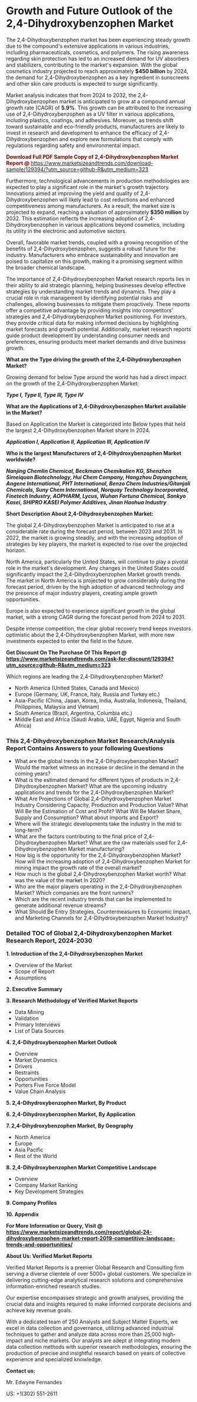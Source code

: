 <h1>Growth and Future Outlook of the 2,4-Dihydroxybenzophen Market</h1>    <p>The 2,4-Dihydroxybenzophen market has been experiencing steady growth due to the compound's extensive applications in various industries, including pharmaceuticals, cosmetics, and polymers. The rising awareness regarding skin protection has led to an increased demand for UV absorbers and stabilizers, contributing to the market's expansion. With the global cosmetics industry projected to reach approximately <strong>$450 billion</strong> by 2024, the demand for 2,4-Dihydroxybenzophen as a key ingredient in sunscreens and other skin care products is expected to surge significantly.</p>        <p>Market analysis indicates that from 2024 to 2032, the 2,4-Dihydroxybenzophen market is anticipated to grow at a compound annual growth rate (CAGR) of <strong>5.9%</strong>. This growth can be attributed to the increasing use of 2,4-Dihydroxybenzophen as a UV filter in various applications, including plastics, coatings, and adhesives. Moreover, as trends shift toward sustainable and eco-friendly products, manufacturers are likely to invest in research and development to enhance the efficacy of 2,4-Dihydroxybenzophen and explore new formulations that comply with regulations regarding safety and environmental impact. </p>    <p><strong><span style="color: #800000;">Download Full PDF Sample Copy of 2,4-Dihydroxybenzophen Market Report @</span>&nbsp;</strong><a href="https://www.marketsizeandtrends.com/download-sample/129394/?utm_source=github-R&amp;utm_medium=323">https://www.marketsizeandtrends.com/download-sample/129394/?utm_source=github-R&amp;utm_medium=323</a></p>    <p>Furthermore, technological advancements in production methodologies are expected to play a significant role in the market's growth trajectory. Innovations aimed at improving the yield and quality of 2,4-Dihydroxybenzophen will likely lead to cost reductions and enhanced competitiveness among manufacturers. As a result, the market size is projected to expand, reaching a valuation of approximately <strong>$350 million</strong> by 2032. This estimation reflects the increasing adoption of 2,4-Dihydroxybenzophen in various applications beyond cosmetics, including its utility in the electronic and automotive sectors. </p>    <p>Overall, favorable market trends, coupled with a growing recognition of the benefits of 2,4-Dihydroxybenzophen, suggests a robust future for the industry. Manufacturers who embrace sustainability and innovation are poised to capitalize on this growth, making it a promising segment within the broader chemical landscape.</p></p><p>The importance of&nbsp;2,4-Dihydroxybenzophen Market research reports lies in their ability to aid strategic planning, helping businesses develop effective strategies by understanding market trends and dynamics. They play a crucial role in risk management by identifying potential risks and challenges, allowing businesses to mitigate them proactively. These reports offer a competitive advantage by providing insights into competitors' strategies and 2,4-Dihydroxybenzophen Market positioning. For investors, they provide critical data for making informed decisions by highlighting market forecasts and growth potential. Additionally, market research reports guide product development by understanding consumer needs and preferences, ensuring products meet market demands and drive business growth.</p><p><strong>What are the&nbsp;Type driving the growth of the 2,4-Dihydroxybenzophen Market?</strong></p><p id="" class="">Growing demand for below Type around the world has had a direct impact on the growth of the 2,4-Dihydroxybenzophen Market:</p><em><strong>Type I, Type II, Type III, Type IV</strong></em></p><strong>What are the&nbsp;Applications&nbsp;of 2,4-Dihydroxybenzophen Market available in the Market?</strong></p><p id="" class="">Based on Application the Market is categorized into Below types that held the largest 2,4-Dihydroxybenzophen Market share In 2024.</p><em><strong>Application I, Application II, Application III, Application IV</strong></em></p><strong>Who is the largest Manufacturers of 2,4-Dihydroxybenzophen Market worldwide?</strong></p><p><em><strong>Nanjing Chemlin Chemical, Beckmann Chemikalien KG, Shenzhen Simeiquan Biotechnology, Hui Chem Company, Hangzhou Dayangchem, Angene International, PHT International, Benzo Chem Industries/Gitanjali Chemicals, Suny Chem International, Norquay Technology Incorporated, Finetech Industry, AOPHARM, Lycus, Wuhan Fortuna Chemical, Sankyo Kasei, SHIPRO KASEI Polymer Additives, Jinan Haohua Industry</strong></em></p><p id="" class=""><strong>Short Description About 2,4-Dihydroxybenzophen Market:</strong></p><p>The global 2,4-Dihydroxybenzophen Market is anticipated to rise at a considerable rate during the forecast period, between 2023 and 2031. In 2022, the market is growing steadily, and with the increasing adoption of strategies by key players, the market is expected to rise over the projected horizon.</p><p>North America, particularly the United States, will continue to play a pivotal role in the market's development. Any changes in the United States could significantly impact the 2,4-Dihydroxybenzophen Market growth trends. The market in North America is projected to grow considerably during the forecast period, driven by the high adoption of advanced technology and the presence of major industry players, creating ample growth opportunities.</p><p>Europe is also expected to experience significant growth in the global market, with a strong CAGR during the forecast period from 2024 to 2031.</p><p>Despite intense competition, the clear global recovery trend keeps investors optimistic about the 2,4-Dihydroxybenzophen Market, with more new investments expected to enter the field in the future.</p><p id="" class=""><strong>Get Discount On The Purchase Of This Report @ <a href="https://www.marketsizeandtrends.com/ask-for-discount/129394?utm_source=github-R&utm_medium=323" target="_blank">https://www.marketsizeandtrends.com/ask-for-discount/129394?utm_source=github-R&utm_medium=323</a></strong></p>Which regions are leading the 2,4-Dihydroxybenzophen Market?</p><ul><li>North America (United States, Canada and Mexico)</li><li>Europe (Germany, UK, France, Italy, Russia and Turkey etc.)</li><li>Asia-Pacific (China, Japan, Korea, India, Australia, Indonesia, Thailand, Philippines, Malaysia and Vietnam)</li><li>South America (Brazil, Argentina, Columbia etc.)</li><li>Middle East and Africa (Saudi Arabia, UAE, Egypt, Nigeria and South Africa)</li></ul><h3 id="" class="">This 2,4-Dihydroxybenzophen Market Research/Analysis Report Contains Answers to your following Questions</h3><ul><li>What are the global trends in the 2,4-Dihydroxybenzophen Market? Would the market witness an increase or decline in the demand in the coming years?</li><li>What is the estimated demand for different types of products in 2,4-Dihydroxybenzophen Market? What are the upcoming industry applications and trends for the 2,4-Dihydroxybenzophen Market?</li><li>What Are Projections of Global 2,4-Dihydroxybenzophen Market Industry Considering Capacity, Production and Production Value? What Will Be the Estimation of Cost and Profit? What Will Be Market Share, Supply and Consumption? What about imports and Export?</li><li>Where will the strategic developments take the industry in the mid to long-term?</li><li>What are the factors contributing to the final price of 2,4-Dihydroxybenzophen Market? What are the raw materials used for 2,4-Dihydroxybenzophen Market manufacturing?</li><li>How big is the opportunity for the 2,4-Dihydroxybenzophen Market? How will the increasing adoption of 2,4-Dihydroxybenzophen Market for mining impact the growth rate of the overall market?</li><li>How much is the global 2,4-Dihydroxybenzophen Market worth? What was the value of the market In 2020?</li><li>Who are the major players operating in the 2,4-Dihydroxybenzophen Market? Which companies are the front runners?</li><li>Which are the recent industry trends that can be implemented to generate additional revenue streams?</li><li>What Should Be Entry Strategies, Countermeasures to Economic Impact, and Marketing Channels for 2,4-Dihydroxybenzophen Market Industry?</li></ul><h3 id="" class="">Detailed TOC of Global 2,4-Dihydroxybenzophen Market Research Report, 2024-2030</h3><p id="" class=""><strong>1. Introduction of the 2,4-Dihydroxybenzophen Market</strong></p><ul><li>Overview of the Market</li><li>Scope of Report</li><li>Assumptions</li></ul><p id="" class=""><strong>2. Executive Summary</strong></p><p id="" class=""><strong>3. Research Methodology of Verified Market Reports</strong></p><ul><li>Data Mining</li><li>Validation</li><li>Primary Interviews</li><li>List of Data Sources</li></ul><p id="" class=""><strong>4. 2,4-Dihydroxybenzophen Market Outlook</strong></p><ul><li>Overview</li><li>Market Dynamics</li><li>Drivers</li><li>Restraints</li><li>Opportunities</li><li>Porters Five Force Model</li><li>Value Chain Analysis</li></ul><p id="" class=""><strong>5. 2,4-Dihydroxybenzophen Market, By Product</strong></p><p id="" class=""><strong>6. 2,4-Dihydroxybenzophen Market, By Application</strong></p><p id="" class=""><strong>7. 2,4-Dihydroxybenzophen Market, By Geography</strong></p><ul><li>North America</li><li>Europe</li><li>Asia Pacific</li><li>Rest of the World</li></ul><p id="" class=""><strong>8. 2,4-Dihydroxybenzophen Market Competitive Landscape</strong></p><ul><li>Overview</li><li>Company Market Ranking</li><li>Key Development Strategies</li></ul><p id="" class=""><strong>9. Company Profiles</strong></p><p id="" class=""><strong>10. Appendix</strong></p><p id="" class=""><strong>For More Information or Query, Visit @ <a href="https://www.marketsizeandtrends.com/report/global-24-dihydroxybenzophen-market-report-2019-competitive-landscape-trends-and-opportunities/" target="_blank">https://www.marketsizeandtrends.com/report/global-24-dihydroxybenzophen-market-report-2019-competitive-landscape-trends-and-opportunities/</a></strong></p><p id="" class=""><strong>About Us: Verified Market Reports</strong></p><p id="" class="">Verified Market Reports is a premier Global Research and Consulting firm serving a diverse clientele of over 5000+ global customers. We specialize in delivering cutting-edge analytical research solutions and comprehensive information-enriched research studies.</p><p id="" class="">Our expertise encompasses strategic and growth analyses, providing the crucial data and insights required to make informed corporate decisions and achieve key revenue goals.</p><p id="" class="">With a dedicated team of 250 Analysts and Subject Matter Experts, we excel in data collection and governance, utilizing advanced industrial techniques to gather and analyze data across more than 25,000 high-impact and niche markets. Our analysts are adept at integrating modern data collection methods with superior research methodologies, ensuring the production of precise and insightful research based on years of collective experience and specialized knowledge.</p><p id="" class=""><strong>Contact us:</strong></p><p id="" class="">Mr. Edwyne Fernandes</p><p id="" class="">US: +1(302) 551-2611</p>